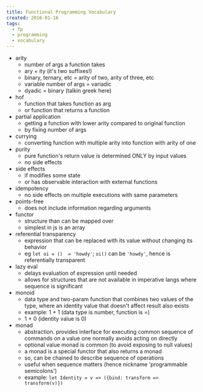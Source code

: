 ```yaml
---
title: Functional Programming Vocabulary
created: 2016-01-16
tags:
  - fp
  - programming
  - vocabulary
---
```


* arity
    * number of args a function takes
    * ary + ity (it's two suffixes!)
    * binary, ternary, etc = arity of two, arity of three, etc
    * variable number of args = variadic
    * dyadic = binary (talkin greek here)
* hof
    * function that takes function as arg
    * or function that returns a function
* partial application
    * getting a function with lower arity compared to original function
    * by fixing number of args
* currying
    * converting function with multiple arity into function with arity of one
* purity
    * pure function's return value is determined ONLY by input values
    * no side effects
* side effects
    * if modifies some state
    * or has observable interaction with external functions
* idempotency
    * no side effects on multiple executions with same parameters
* points-free
    * does not include information regarding arguments
* functor
    * structure than can be mapped over
    * simplest in js is an array
* referential transparency
    * expression that can be replaced with its value without changing its behavior
    * eg `let oi = ()  = 'howdy'`; `oi()` can be `'howdy'`, hence is referentially transparent
* lazy eval
    * delays evaluation of expression until needed
    * allows for structures that are not available in imperative langs where sequence is significant
* monoid
    * data type and two-param function that combines two values of the type, where an identity value that doesn't affect result also exists
    * example: 1 + 1 (data type is number, function is =)
    * 1 + 0 (identity value is 0)
* monad
    * abstraction. provides interface for executing common sequence of commands on a value one normally avoids acting on directly
    * optional value monad is common (to avoid exposing to null values)
    * a monad is a special functor that also returns a monad
    * so, can be chained to describe sequence of operations
    * useful when sequence matters (hence nickname 'programmable semicolons')
    * example: `let Identity = v => ({bind: transform => transform(v)})`
